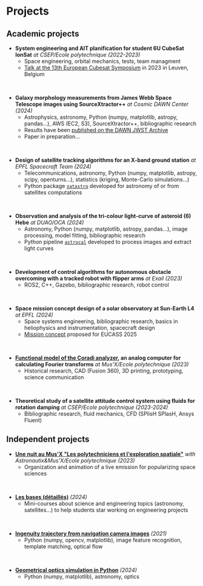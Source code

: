 # Projects

## Academic projects

* **System engineering and AIT planification for student 6U CubeSat IonSat** *at CSEP/Ecole polytechnique (2022-2023)*
  * Space engineering, orbital mechanics, tests, team managment
  * [Talk at the 13th European Cubesat Symposium](https://www.conftool.com/cubesat2023/index.php?page=browseSessions&form_session=13&presentations=hide) in 2023 in Leuven, Belgium
 
 <p> <br> </p>

* **Galaxy morphology measurements from James Webb Space Telescope images using SourceXtractor++** *at Cosmic DAWN Center (2024)*
  * Astrophysics, astronomy, Python (numpy, matplotlib, astropy, pandas...), AWS (EC2, S3), SourceXtractor++, bibliographic research
  * Results have been [published on the DAWN JWST Archive](https://dawn-cph.github.io/dja/blog/2024/08/16/morphological-data/)
  * Paper in preparation...

<p> <br> </p>

* **Design of satellite tracking algorithms for an X-band ground station** *at EPFL Spacecraft Team (2024)*
  * Telecommunications, astronomy, Python (numpy, matplotlib, astropy, scipy, openturns...), statistics (kriging, Monte-Carlo simulations...)
  * Python package [`satastro`](https://github.com/AstroAure/satastro) developed for astronomy of or from satellites computations

<p> <br> </p>

* **Observation and analysis of the tri-colour light-curve of asteroid (6) Hebe** *at DUAO/OCA (2024)*
  * Astronomy, Python (numpy, matplotlib, astropy, pandas...), image processing, model fitting, bibliographic research
  * Python pipeline [`astrocal`](https://github.com/AstroAure/AstroCal) developed to process images and extract light curves
 
 <p> <br> </p>

* **Development of control algorithms for autonomous obstacle overcoming with a tracked robot with flipper arms** *at Exail (2023)*
  * ROS2, C++, Gazebo, bibliographic research, robot control
 
 <p> <br> </p>

* **Space mission concept design of a solar observatory at Sun-Earth L4** *at EPFL (2024)*
  * Space systems engineering, bibliographic research, basics in heliophysics and instrumentation, spacecraft design
  * [Mission concept](assets/SOL_EUCASS_Article.pdf) proposed for EUCASS 2025
 
<p> <br> </p>

* **[Functional model of the Coradi analyzer](https://portail.polytechnique.edu/musx/fr/lobjet-davril-2023-lanalyseur-coradi), an analog computer for calculating Fourier transforms** *at Mus'X/Ecole polytechnique (2023)*
  * Historical research, CAD (Fusion 360), 3D printing, prototyping, science communication
 
 <p> <br> </p>

* **Theoretical study of a satellite attitude control system using fluids for rotation damping** *at CSEP/Ecole polytechnique (2023-2024)*
  * Bibliographic research, fluid mechanics, CFD (SPlisH SPlasH, Ansys Fluent)

## Independent projects

* **[Une nuit au Mus'X "Les polytechniciens et l'exploration spatiale"](https://www.youtube.com/watch?v=Bj6o8RIyAnw)** *with Astronautix&Mus'X/Ecole polytechnique (2023)*
  * Organization and animation of a live emission for popularizing space sciences 

<p> <br> </p>

* **[Les bases (détaillés)](https://github.com/AstroAure/Les-bases-detaillees)** *(2024)*
  * Mini-courses about science and engineering topics (astronomy, satellites...) to help students star working on engineering projects 

<p> <br> </p>

* **[Ingenuity trajectory from navigation camera images](https://github.com/AstroAure/Ingenuity-Trajectory)** *(2021)*
  * Python (numpy, opencv, matplotlib), image feature recognition, template matching, optical flow

<p> <br> </p>

* **[Geometrical optics simulation in Python](https://github.com/AstroAure/Opticalpy)** *(2024)*
  * Python (numpy, matplotlib), astronomy, optics

